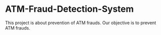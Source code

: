 # ATM-Fraud-Detection-System
This project is about prevention of ATM frauds.
Our objective is to prevent ATM frauds.
